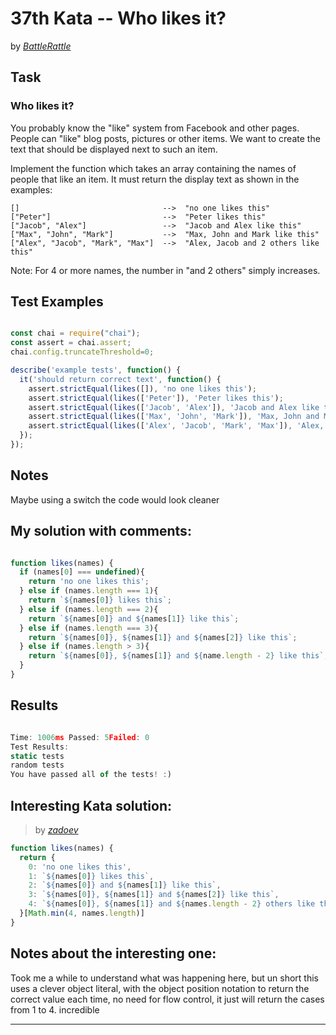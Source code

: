 # 37th Kata -- Who likes it?


by *[BattleRattle](https://www.codewars.com/users/BattleRattle)*


## Task

### Who likes it?


You probably know the "like" system from Facebook and other pages. People can "like" blog posts, pictures or other items. We want to create the text that should be displayed next to such an item.

Implement the function which takes an array containing the names of people that like an item. It must return the display text as shown in the examples:
```
[]                                -->  "no one likes this"
["Peter"]                         -->  "Peter likes this"
["Jacob", "Alex"]                 -->  "Jacob and Alex like this"
["Max", "John", "Mark"]           -->  "Max, John and Mark like this"
["Alex", "Jacob", "Mark", "Max"]  -->  "Alex, Jacob and 2 others like this"
```
Note: For 4 or more names, the number in "and 2 others" simply increases.



## Test Examples

```js

const chai = require("chai");
const assert = chai.assert;
chai.config.truncateThreshold=0;

describe('example tests', function() {
  it('should return correct text', function() {
    assert.strictEqual(likes([]), 'no one likes this');
    assert.strictEqual(likes(['Peter']), 'Peter likes this');
    assert.strictEqual(likes(['Jacob', 'Alex']), 'Jacob and Alex like this');
    assert.strictEqual(likes(['Max', 'John', 'Mark']), 'Max, John and Mark like this');
    assert.strictEqual(likes(['Alex', 'Jacob', 'Mark', 'Max']), 'Alex, Jacob and 2 others like this');
  });
});
```


## Notes

Maybe using a switch the code would look cleaner

## My solution with comments:

```js

function likes(names) {
  if (names[0] === undefined){
    return 'no one likes this';
  } else if (names.length === 1){
    return `${names[0]} likes this`;
  } else if (names.length === 2){
    return `${names[0]} and ${names[1]} like this`;
  } else if (names.length === 3){
    return `${names[0]}, ${names[1]} and ${names[2]} like this`;
  } else if (names.length > 3){
    return `${names[0]}, ${names[1]} and ${name.length - 2} like this`;
  }
}

```


## Results

```js

Time: 1006ms Passed: 5Failed: 0
Test Results:
static tests
random tests
You have passed all of the tests! :)
```

## Interesting Kata solution:
> by *[zadoev](https://www.codewars.com/users/zadoev)*

```js
function likes(names) {
  return {
    0: 'no one likes this',
    1: `${names[0]} likes this`, 
    2: `${names[0]} and ${names[1]} like this`, 
    3: `${names[0]}, ${names[1]} and ${names[2]} like this`, 
    4: `${names[0]}, ${names[1]} and ${names.length - 2} others like this`, 
  }[Math.min(4, names.length)]
}
```

## Notes about the interesting one:

Took me a while to understand what was happening here, but un short this uses a clever object literal, with  the object position notation to return the correct value each time, no need for flow control, it just will return the cases from 1 to 4.
incredible 

---